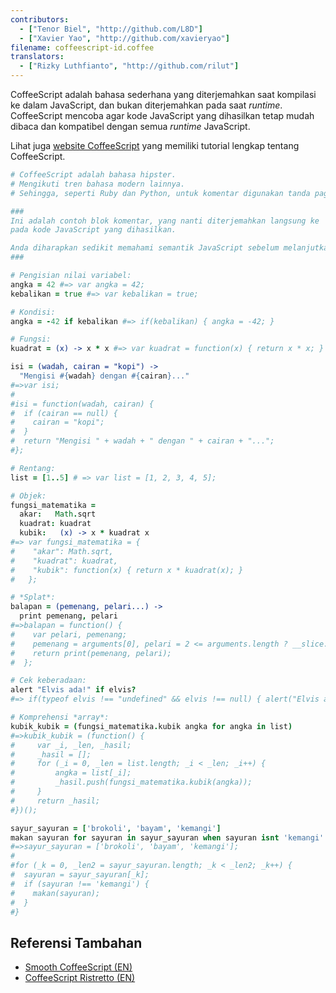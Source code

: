 ```yaml
---
contributors:
  - ["Tenor Biel", "http://github.com/L8D"]
  - ["Xavier Yao", "http://github.com/xavieryao"]
filename: coffeescript-id.coffee
translators:
  - ["Rizky Luthfianto", "http://github.com/rilut"]
---
```


CoffeeScript adalah bahasa sederhana yang diterjemahkan saat kompilasi ke dalam JavaScript,
dan bukan diterjemahkan pada saat *runtime*.
CoffeeScript mencoba agar kode JavaScript yang dihasilkan tetap mudah dibaca
dan kompatibel dengan semua *runtime* JavaScript.

Lihat juga [website CoffeeScript](http://coffeescript.org/) yang memiliki tutorial lengkap tentang CoffeeScript.

```coffeescript
# CoffeeScript adalah bahasa hipster.
# Mengikuti tren bahasa modern lainnya.
# Sehingga, seperti Ruby dan Python, untuk komentar digunakan tanda pagar.

###
Ini adalah contoh blok komentar, yang nanti diterjemahkan langsung ke '/ *' dan '* /'
pada kode JavaScript yang dihasilkan.

Anda diharapkan sedikit memahami semantik JavaScript sebelum melanjutkan tutorial ini.
###

# Pengisian nilai variabel:
angka = 42 #=> var angka = 42;
kebalikan = true #=> var kebalikan = true;

# Kondisi:
angka = -42 if kebalikan #=> if(kebalikan) { angka = -42; }

# Fungsi:
kuadrat = (x) -> x * x #=> var kuadrat = function(x) { return x * x; }

isi = (wadah, cairan = "kopi") ->
  "Mengisi #{wadah} dengan #{cairan}..."
#=>var isi;
#
#isi = function(wadah, cairan) {
#  if (cairan == null) {
#    cairan = "kopi";
#  }
#  return "Mengisi " + wadah + " dengan " + cairan + "...";
#};

# Rentang:
list = [1..5] # => var list = [1, 2, 3, 4, 5];

# Objek:
fungsi_matematika =
  akar:   Math.sqrt
  kuadrat: kuadrat
  kubik:   (x) -> x * kuadrat x
#=> var fungsi_matematika = {
#    "akar": Math.sqrt,
#    "kuadrat": kuadrat,
#    "kubik": function(x) { return x * kuadrat(x); }
#   };

# *Splat*:
balapan = (pemenang, pelari...) ->
  print pemenang, pelari
#=>balapan = function() {
#    var pelari, pemenang;
#    pemenang = arguments[0], pelari = 2 <= arguments.length ? __slice.call(arguments, 1) : [];
#    return print(pemenang, pelari);
#  };

# Cek keberadaan:
alert "Elvis ada!" if elvis?
#=> if(typeof elvis !== "undefined" && elvis !== null) { alert("Elvis ada!"); }

# Komprehensi *array*:
kubik_kubik = (fungsi_matematika.kubik angka for angka in list)
#=>kubik_kubik = (function() {
#     var _i, _len, _hasil;
#     _hasil = [];
#     for (_i = 0, _len = list.length; _i < _len; _i++) {
#         angka = list[_i];
#         _hasil.push(fungsi_matematika.kubik(angka));
#     }
#     return _hasil;
#})();

sayur_sayuran = ['brokoli', 'bayam', 'kemangi']
makan sayuran for sayuran in sayur_sayuran when sayuran isnt 'kemangi'
#=>sayur_sayuran = ['brokoli', 'bayam', 'kemangi'];
#
#for (_k = 0, _len2 = sayur_sayuran.length; _k < _len2; _k++) {
#  sayuran = sayur_sayuran[_k];
#  if (sayuran !== 'kemangi') {
#    makan(sayuran);
#  }
#}
```

## Referensi Tambahan

- [Smooth CoffeeScript (EN)](http://autotelicum.github.io/Smooth-CoffeeScript/)
- [CoffeeScript Ristretto (EN)](https://leanpub.com/coffeescript-ristretto/read)
